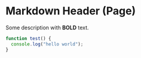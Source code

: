 # Markdown Header (Page)

Some description with **BOLD** text.

```js
function test() {
  console.log("hello world");
}
```